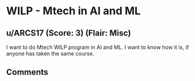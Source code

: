# WILP - Mtech in AI and ML
## u/ARCS17 (Score: 3) (Flair: Misc)
I want to do Mtech WILP program in AI and ML. I want to know how it is, if anyone has taken the same course.


## Comments



